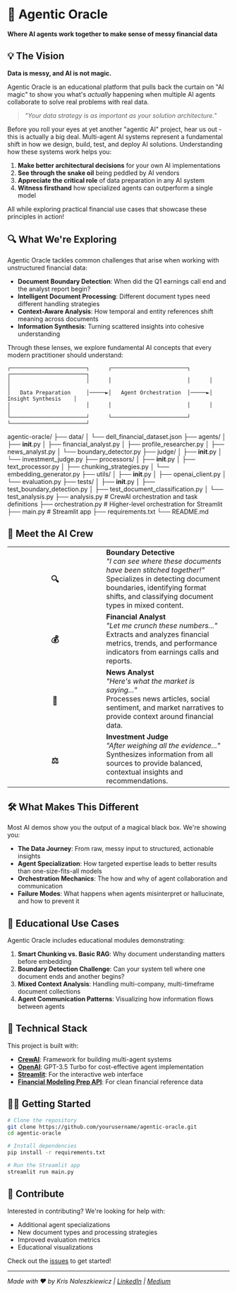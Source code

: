 # 🚀 Agentic Oracle

**Where AI agents work together to make sense of messy financial data**

## 💡 The Vision

**Data is messy, and AI is not magic.** 

Agentic Oracle is an educational platform that pulls back the curtain on "AI magic" to show you what's *actually* happening when multiple AI agents collaborate to solve real problems with real data.

> *"Your data strategy is as important as your solution architecture."*

Before you roll your eyes at yet another "agentic AI" project, hear us out - this is actually a big deal. Multi-agent AI systems represent a fundamental shift in how we design, build, test, and deploy AI solutions. Understanding how these systems work helps you:

1. **Make better architectural decisions** for your own AI implementations
2. **See through the snake oil** being peddled by AI vendors
3. **Appreciate the critical role** of data preparation in any AI system
4. **Witness firsthand** how specialized agents can outperform a single model

All while exploring practical financial use cases that showcase these principles in action!

## 🔍 What We're Exploring

Agentic Oracle tackles common challenges that arise when working with unstructured financial data:

- **Document Boundary Detection**: When did the Q1 earnings call end and the analyst report begin?
- **Intelligent Document Processing**: Different document types need different handling strategies
- **Context-Aware Analysis**: How temporal and entity references shift meaning across documents
- **Information Synthesis**: Turning scattered insights into cohesive understanding

Through these lenses, we explore fundamental AI concepts that every modern practitioner should understand:

```
┌────────────────────────┐      ┌────────────────────────┐      ┌────────────────────────┐
│                        │      │                        │      │                        │
│   Data Preparation     │─────►│   Agent Orchestration  │─────►│   Insight Synthesis    │
│                        │      │                        │      │                        │
└────────────────────────┘      └────────────────────────┘      └────────────────────────┘
```


agentic-oracle/
├── data/
│   └── dell_financial_dataset.json
├── agents/
│   ├── __init__.py
│   ├── financial_analyst.py
│   ├── profile_researcher.py
│   ├── news_analyst.py
│   └── boundary_detector.py
├── judge/
│   ├── __init__.py
│   └── investment_judge.py
├── processors/
│   ├── __init__.py
│   ├── text_processor.py
│   ├── chunking_strategies.py
│   └── embedding_generator.py
├── utils/
│   ├── __init__.py
│   ├── openai_client.py
│   └── evaluation.py
├── tests/
│   ├── __init__.py
│   ├── test_boundary_detection.py
│   ├── test_document_classification.py
│   └── test_analysis.py
├── analysis.py  # CrewAI orchestration and task definitions
├── orchestration.py  # Higher-level orchestration for Streamlit
├── main.py  # Streamlit app
├── requirements.txt
└── README.md



## 🧠 Meet the AI Crew

<table>
  <tr>
    <td align="center" width="200"><h3>🔍</h3></td>
    <td><b>Boundary Detective</b><br><i>"I can see where these documents have been stitched together!"</i><br>Specializes in detecting document boundaries, identifying format shifts, and classifying document types in mixed content.</td>
  </tr>
  <tr>
    <td align="center"><h3>💰</h3></td>
    <td><b>Financial Analyst</b><br><i>"Let me crunch these numbers..."</i><br>Extracts and analyzes financial metrics, trends, and performance indicators from earnings calls and reports.</td>
  </tr>
  <tr>
    <td align="center"><h3>📰</h3></td>
    <td><b>News Analyst</b><br><i>"Here's what the market is saying..."</i><br>Processes news articles, social sentiment, and market narratives to provide context around financial data.</td>
  </tr>
  <tr>
    <td align="center"><h3>⚖️</h3></td>
    <td><b>Investment Judge</b><br><i>"After weighing all the evidence..."</i><br>Synthesizes information from all sources to provide balanced, contextual insights and recommendations.</td>
  </tr>
</table>

## 🛠️ What Makes This Different

Most AI demos show you the output of a magical black box. We're showing you:

- **The Data Journey**: From raw, messy input to structured, actionable insights
- **Agent Specialization**: How targeted expertise leads to better results than one-size-fits-all models
- **Orchestration Mechanics**: The how and why of agent collaboration and communication
- **Failure Modes**: What happens when agents misinterpret or hallucinate, and how to prevent it

## 🔬 Educational Use Cases

Agentic Oracle includes educational modules demonstrating:

1. **Smart Chunking vs. Basic RAG**: Why document understanding matters before embedding
2. **Boundary Detection Challenge**: Can your system tell where one document ends and another begins?
3. **Mixed Context Analysis**: Handling multi-company, multi-timeframe document collections
4. **Agent Communication Patterns**: Visualizing how information flows between agents

## 🔧 Technical Stack

This project is built with:

- **[CrewAI](https://www.crewai.com/)**: Framework for building multi-agent systems
- **[OpenAI](https://openai.com/)**: GPT-3.5 Turbo for cost-effective agent implementation
- **[Streamlit](https://streamlit.io/)**: For the interactive web interface
- **[Financial Modeling Prep API](https://site.financialmodelingprep.com/developer)**: For clean financial reference data

## 👨‍💻 Getting Started

```bash
# Clone the repository
git clone https://github.com/yourusername/agentic-oracle.git
cd agentic-oracle

# Install dependencies
pip install -r requirements.txt

# Run the Streamlit app
streamlit run main.py
```

## 🤝 Contribute

Interested in contributing? We're looking for help with:

- Additional agent specializations
- New document types and processing strategies
- Improved evaluation metrics
- Educational visualizations

Check out the [issues](https://github.com/yourusername/agentic-oracle/issues) to get started!

---

*Made with ❤️ by Kris Naleszkiewicz | [LinkedIn](https://www.linkedin.com/in/kris-nale314/) | [Medium](https://medium.com/@kris_nale314)*